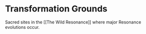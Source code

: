 # Transformation Grounds
Sacred sites in the [[The Wild Resonance]] where major Resonance evolutions occur.